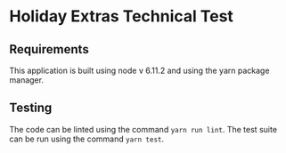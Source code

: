 # Holiday Extras Technical Test
## Requirements
This application is built using node v 6.11.2 and using the yarn package manager.

## Testing
The code can be linted using the command `yarn run lint`.
The test suite can be run using the command `yarn test`.
